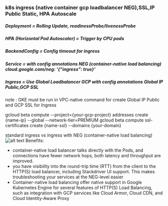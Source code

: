 ### k8s ingress (native container gcp loadbalancer NEG),SSL,IP Public Static, HPA Autoscale

##### Deployment = Rolling Update, readinessProbe/livenessProbe ######

##### HPA (Horizontal Pod Autoscaler) = Trigger by CPU pods ######

##### BackendConfig = Config timeout for ingress #####

##### Service = with config annotations NEG (container-native load balancing) cloud.google.com/neg: '{"ingress": true}' #####
 
##### Ingress = Use Global Loadbalancer GCP with config annotations Global IP Public,GCP SSL #####


note :
GKE must be run in VPC-native 
command for create Global IP Public and GCP SSL for Ingress

gcloud beta compute --project={your-gcp-project} addresses create {name-ip} --global --network-tier=PREMIUM
gcloud beta compute ssl-certificates create {name-ssl} --domains {your-domain}


standard ingress vs ingress with NEG (container-native load balancing)
![alt text](https://cloud.google.com/kubernetes-engine/images/neg.svg)
Benefits:
- container-native load balancer talks directly with the Pods, and connections have fewer network hops, both latency and throughput are improved.
- you have visibility into the round-trip time (RTT) from the client to the HTTP(S) load balancer, including Stackdriver UI support. This makes troubleshooting your services at the NEG-level easier
- Container-native load balancing offer native support in Google Kubernetes Engine for several features of HTTP(S) Load Balancing, such as integration with GCP services like Cloud Armor, Cloud CDN, and Cloud Identity-Aware Proxy
